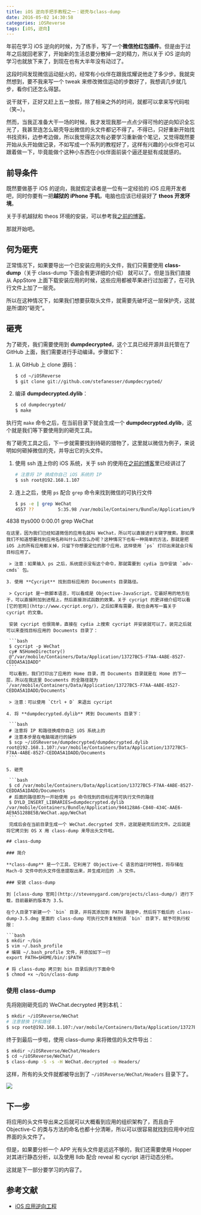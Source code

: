 ```yaml
---
title: iOS 逆向手把手教程之一：砸壳与class-dump
date: 2016-05-02 14:30:58
categories: iOSReverse
tags: [iOS, 逆向]
---
```


年前在学习 iOS 逆向的时候，为了练手，写了一个**微信抢红包插件**。但是由于过年之后就回老家了，开始新的生活总要分散掉一定的精力，所以关于 iOS 逆向的学习也就放下来了，到现在也有大半年没有动过了。

这段时间发现微信运动挺火的，经常有小伙伴在跟我炫耀说他走了多少步。我就突然想到，要不我来写一个 tweak 来修改微信运动的步数好了，我想调几步就几步，看你们还怎么得瑟。

说干就干，正好又赶上五一放假，除了相亲之外的时间，就都可以拿来写代码啦（笑~）。

<!-- more -->

然而，当我正准备大干一场的时候，我才发现我那一点点少得可怜的逆向知识全忘光了，我甚至连怎么砸壳导出微信的头文件都记不得了。不得已，只好重新开始找书找资料，边参考边做，所以我觉得这次有必要学习重新做个笔记，又觉得既然要开始从头开始做记录，不如写成一个系列的教程好了，这样有兴趣的小伙伴也可以跟着做一下，毕竟能做个这种小东西在小伙伴面前装个逼还是挺有成就感的。

## 前导条件

既然要做基于 iOS 的逆向，我就假定读者是一位有一定经验的 iOS 应用开发者吧，同时你要有一把**越狱的 iPhone 手机**，电脑也应该已经装好了 **theos 开发环境**。

关于手机越狱和 theos 环境的安装，可以参考我[之前的博客](http://www.swiftyper.com/2016/01/25/ios-tweak-install-guide/)。

那就开始吧。

## 何为砸壳

正常情况下，如果要导出一个已安装应用的头文件，我们只需要使用 **class-dump**（关于 class-dump 下面会有更详细的介绍） 就可以了。但是当我们直接从 AppStore 上面下载安装应用的时候，这些应用都被苹果进行过加密了，在可执行文件上加了一层壳。

所以在这种情况下，如果我们想要获取头文件，就需要先破坏这一层保护壳，这就是所谓的“砸壳”。

## 砸壳

为了砸壳，我们需要使用到 **dumpdecrypted**，这个工具已经开源并且托管在了 GitHub 上面，我们需要进行手动编译。步骤如下：

1. 从 GitHub 上 clone 源码：
   
   ```bash
   $ cd ~/iOSReverse
   $ git clone git://github.com/stefanesser/dumpdecrypted/
   ```
2. 编译 **dumpdecrypted.dylib**：
   
   ```bash
   $ cd dumpdecrypted/
   $ make
   ```

执行完 `make` 命令之后，在当前目录下就会生成一个 **dumpdecrypted.dylib**，这个就是我们等下要使用到的砸壳工具。

有了砸壳工具之后，下一步就需要找到待砸的猎物了，这里就以微信为例子，来说明如何砸掉微信的壳，并导出它的头文件。

1. 使用 ssh 连上你的 iOS 系统，关于 ssh 的使用在[之前的博客](http://www.swiftyper.com/2016/01/25/ios-tweak-install-guide/)里已经讲过了

   ```bash
   # 注意将 IP 换成你自己 iOS 系统的 IP
   $ ssh root@192.168.1.107
   ```

2. 连上之后，使用 `ps` 配合 `grep` 命令来找到微信的可执行文件
   
   ```bash
   $ ps -e | grep WeChat
   4557 ??         5:35.98 /var/mobile/Containers/Bundle/Application/944128A6-C840-434C-AAE6-AE9A5128BE5B/WeChat.app/WeChat
 4838 ttys000    0:00.01 grep WeChat
   ```
   在这里，因为我们已经知道微信的应用名就叫 WeChat，所以可以直接进行关键字搜索。那如果我们不知道想要找到应用名称叫什么该怎么办呢？这种情况下也有一种简单的方法，那就是把 iOS 上的所有应用都关掉，只留下你想要定位的那个应用，这样使用 `ps` 打印出来就会只有目标应用了。
   
	> 注意：如果输入 ps 之后，系统提示没有这个命令，那就需要到 cydia 当中安装 `adv-cmds` 包。

3. 使用 **Cycript** 找到目标应用的 Documents 目录路径。
	
	> Cycript 是一款脚本语言，可以看成是 Objective-JavaScript，它最好用的地方在于，可以直接附加到进程上，然后直接测试函数的效果。关于 cycript 的更详细介绍可以看[它的官网](http://www.cycript.org/)，之后如果有需要，我也会再写一篇关于 cycript 的文章。
	
	安装 cycript 也很简单，直接在 cydia 上搜索 cycript 并安装就可以了。装完之后就可以来查找目标应用的 Documents 目录了：
	
	```bash
	$ cycript -p WeChat
	cy# NSHomeDirectory()
	@"/var/mobile/Containers/Data/Application/13727BC5-F7AA-4ABE-8527-CEDDA5A1DADD"
	```
	可以看到，我们打印出了应用的 Home 目录，而 Documents 目录就是在 Home 的下一层，所以在我这里 Documents 的全路径就为 `/var/mobile/Containers/Data/Application/13727BC5-F7AA-4ABE-8527-CEDDA5A1DADD/Documents`
	
	> 注意：可以使用 `Ctrl + D` 来退出 cycript
	
4. 将 **dumpdecrypted.dylib** 拷到 Documents 目录下：
	
	```bash
	# 注意将 IP 和路径换成你自己 iOS 系统上的
	# 注意本步是在电脑端进行的操作
	$ scp ~/iOSReverse/dumpdecrypted/dumpdecrypted.dylib root@192.168.1.107:/var/mobile/Containers/Data/Application/13727BC5-F7AA-4ABE-8527-CEDDA5A1DADD/Documents
	```

5. 砸壳

	```bash
	$ cd /var/mobile/Containers/Data/Application/13727BC5-F7AA-4ABE-8527-CEDDA5A1DADD/Documents
	# 后面的路径即为一开始使用 ps 命令找到的目标应用可执行文件的路径 
	$ DYLD_INSERT_LIBRARIES=dumpdecrypted.dylib /var/mobile/Containers/Bundle/Application/944128A6-C840-434C-AAE6-AE9A5128BE5B/WeChat.app/WeChat
	```
	完成后会在当前目录生成一个 WeChat.decrypted 文件，这就是砸壳后的文件。之后就是将它拷贝到 OS X 用 class-dump 来导出头文件啦。
	
## class-dump

### 简介

**class-dump** 是一个工具，它利用了 Objective-C 语言的运行时特性，将存储在 Mach-O 文件中的头文件信息提取出来，并生成对应的 .h 文件。

### 安装 class-dump

到 [class-dump 官网](http://stevenygard.com/projects/class-dump/) 进行下载，目前最新的版本为 3.5。

在个人目录下新建一个 `bin` 目录，并将其添加到 PATH 路径中，然后将下载后的 class-dump-3.5.dmg 里面的 class-dump 可执行文件复制到该 `bin` 目录下，赋予可执行权限：

```bash
$ mkdir ~/bin
$ vim ~/.bash_profile
# 编辑 ~/.bash_profile 文件，并添加如下一行
export PATH=$HOME/bin/:$PATH

# 将 class-dump 拷贝到 bin 目录后执行下面命令
$ chmod +x ~/bin/class-dump
```

### 使用 class-dump

先将刚刚砸壳后的 WeChat.decrypted 拷到本机：

```bash
$ mkdir ~/iOSReverse/WeChat
# 注意替换 IP和路径
$ scp root@192.168.1.107:/var/mobile/Containers/Data/Application/13727BC5-F7AA-4ABE-8527-CEDDA5A1DADD/Documents/WeChat.decrypted ~/iOSReverse/WeChat/
```

终于到最后一步啦，使用 class-dump 来将微信的头文件导出：

```bash
$ mkdir ~/iOSReverse/WeChat/Headers
$ cd ~/iOSReverse/WeChat/
$ class-dump -S -s -H WeChat.decrypted -o Headers/
```

这样，所有的头文件就都被导出到了 `~/iOSReverse/WeChat/Headers` 目录下了。

![](http://7xqonv.com1.z0.glb.clouddn.com/iOS-reverse-step-by-step-part-1-class-dump-dumped-files.png)

## 下一步

将应用的头文件导出来之后就可以大概看到应用的组织架构了，而且由于 Objective-C 的类与方法的命名也都十分清晰，所以可以很容易就找到应用中对应界面的头文件了。

但是，如果要分析一个 APP 光有头文件是远远不够的，我们还需要使用 Hopper 对其进行静态分析，以及使用 lldb 配合 reveal 和 cycript 进行动态分析。

这就是下一部分要学习的内容了。

## 参考文献

* [iOS 应用逆向工程](https://www.amazon.cn/gp/product/B00VFDVY7E/ref=as_li_tf_tl?ie=UTF8&camp=536&creative=3200&creativeASIN=B00VFDVY7E&linkCode=as2&tag=buginux-23)
	
